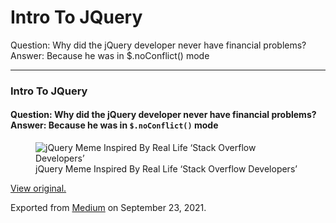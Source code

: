 Intro To JQuery
===============

Question: Why did the jQuery developer never have financial problems? Answer: Because he was in $.noConflict() mode

------------------------------------------------------------------------

### Intro To JQuery 

#### Question: Why did the jQuery developer never have financial problems? Answer: Because he was in `$.noConflict()` mode

<figure><img src="https://cdn-images-1.medium.com/max/800/1*1lio0Ku56gqNhvKfgj3FLA.png" alt="jQuery Meme Inspired By Real Life ‘Stack Overflow Developers’" class="graf-image" /><figcaption>jQuery Meme Inspired By Real Life ‘Stack Overflow Developers’</figcaption></figure>  

  

  

[View original.](https://medium.com/p/e6d226a0e1da)

Exported from [Medium](https://medium.com) on September 23, 2021.
